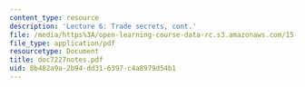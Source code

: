 ```yaml
---
content_type: resource
description: 'Lecture 6: Trade secrets, cont.'
file: /media/https%3A/open-learning-course-data-rc.s3.amazonaws.com/15-615-law-for-the-entrepreneur-and-manager-spring-2003/8b482a9a2b94dd316397c4a8979d54b1_doc7227notes.pdf
file_type: application/pdf
resourcetype: Document
title: doc7227notes.pdf
uid: 8b482a9a-2b94-dd31-6397-c4a8979d54b1
---
```

